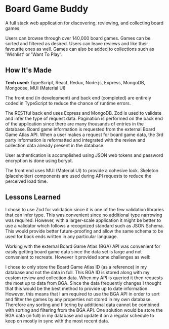 # Board Game Buddy

A full stack web application for discovering, reviewing, and collecting board games. 

Users can browse through over 140,000 board games. Games can be sorted and filtered as desired. Users can leave reviews and like their favourite ones as well. Games can also be added to collections such as 'Wishlist' or 'Want To Play'.

## How It's Made

**Tech used:** TypeScript, React, Redux, Node.js, Express, MongoDB, Mongoose, MUI (Material UI)

The front end (in development) and back end (completed) are entirely coded in TypeScript to reduce the chance of runtime errors.

The RESTful back end uses Express and MongoDB. Zod is used to validate and infer the type of request data. Pagination is performed on the back end of the application since there are many thousands of entries in the database. Board game information is requested from the external Board Game Atlas API. When a user makes a request for board game data, the 3rd party information is reformatted and integrated with the review and collection data already present in the database.

User authentication is accomplished using JSON web tokens and password encryption is done using bcrypt.

The front end uses MUI (Material UI) to provide a cohesive look. Skeleton (placeholder) components are used during API requests to reduce the perceived load time.

## Lessons Learned

I chose to use Zod for validation since it is one of the few validation libraries that can infer type. This was convenient since no additional type narrowing was required. However, with a larger-scale application it might be better to use a validator which follows a recognized standard such as JSON Schema. This would provide better future-proofing and allow the same schema to be used for back ends written in any particular language.

Working with the external Board Game Atlas (BGA) API was convenient for easily getting board game data since the data set is large and not convenient to recreate. However it provided some challenges as well:

I chose to only store the Board Game Atlas ID (as a reference) in my database and not the data in full. This BGA ID is stored along with my custom review and collection data. When my API is queried it then requests the most up to data from BGA. Since the data frequently changes I thought that this would be the best method to provide up to date information. However, this means that I am required to use the BGA API in order to sort and filter the games by any properties not stored in my own database. Therefore any sorting and filtering by additional data cannot be combined with sorting and filtering from the BGA API. One solution would be store the BGA data (in full) in my database and update it on a regular schedule to keep on mostly in sync with the most recent data.



